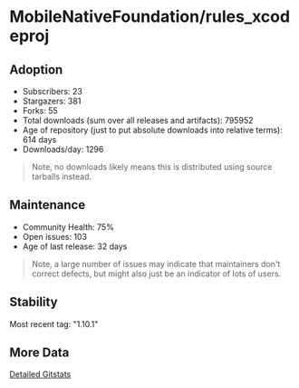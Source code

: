 # MobileNativeFoundation/rules_xcodeproj

## Adoption

- Subscribers: 23
- Stargazers: 381
- Forks: 55
- Total downloads (sum over all releases and artifacts): 795952
- Age of repository (just to put absolute downloads into relative terms): 614 days
- Downloads/day: 1296

> Note, no downloads likely means this is distributed using source tarballs instead.

## Maintenance

- Community Health: 75%
- Open issues: 103
- Age of last release: 32 days

> Note, a large number of issues may indicate that maintainers don't correct defects, but might also
> just be an indicator of lots of users.

## Stability

Most recent tag: "1.10.1"

## More Data

[Detailed Gitstats](/bazel-catalog/gitstats/MobileNativeFoundation/rules_xcodeproj)

